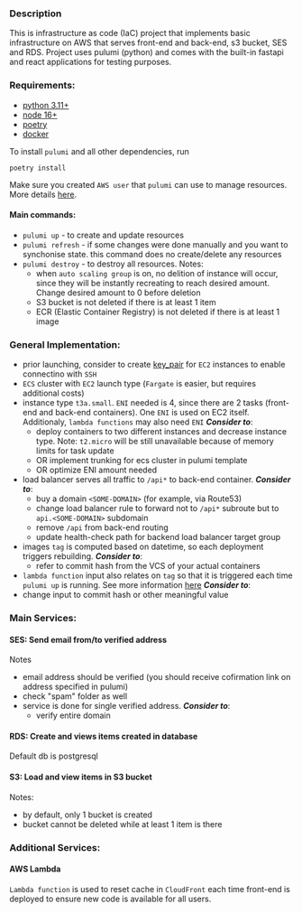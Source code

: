 ### Description

This is infrastructure as code (IaC) project that implements basic infrastructure on AWS that serves front-end and back-end, s3 bucket, SES and RDS. 
Project uses pulumi (python) and comes with the built-in fastapi and react applications for testing purposes.


### Requirements:
 - [python 3.11+](https://www.python.org/downloads/)
 - [node 16+](https://nodejs.org/en/download/package-manager)
 - [poetry](https://python-poetry.org/docs/)
 - [docker](https://www.docker.com/get-started/)

 To install  `pulumi` and all other dependencies, run 

```[bash]
poetry install
```
Make sure you created `AWS user` that `pulumi` can use to manage resources. More details [here](https://www.pulumi.com/docs/clouds/aws/get-started/begin/).

#### Main commands: 
 - `pulumi up` - to create and update resources
 - `pulumi refresh` - if some changes were done manually and you want to synchonise state. this command does no create/delete any resources
 - `pulumi destroy` - to destroy all resources. Notes:
    - when `auto scaling group` is on, no delition of instance will occur, since they will be instantly recreating to reach desired amount. Change desired amount to 0 before deletion
    - S3 bucket is not deleted if there is at least 1 item
    - ECR (Elastic Container Registry) is not deleted if there is at least 1 image




### General Implementation:
 - prior launching, consider to create [key_pair](https://docs.aws.amazon.com/AWSEC2/latest/UserGuide/ec2-key-pairs.html) for `EC2` instances to enable connectino with `SSH`
 - `ECS` cluster with `EC2` launch type (`Fargate` is easier, but requires additional costs)
 - instance type `t3a.small`. `ENI` needed is 4, since there are 2 tasks (front-end and back-end containers). One `ENI` is used on EC2 itself. Additionaly, `lambda functions` may also need `ENI`  **_Consider to_**:
    - deploy containers to two different instances and decrease instance type. Note: `t2.micro` will be still unavailable because of memory limits for task update
    - OR implement trunking for ecs cluster in pulumi template
    - OR optimize ENI amount needed
 - load balancer serves all traffic to `/api*` to back-end container. **_Consider to_**: 
    - buy a domain `<SOME-DOMAIN>` (for example, via Route53)
    - change load balancer rule to forward not to `/api*` subroute but to `api.<SOME-DOMAIN>` subdomain
    - remove `/api` from back-end routing 
    - update health-check path for backend load balancer target group
 - images `tag` is computed based on datetime, so each deployment triggers rebuilding. **_Consider to_**:
    -   refer to commit hash from the VCS of your actual containers
 - `lambda function` input also relates on `tag` so that it is triggered each time `pulumi up` is running. See more information [here](#aws-lambda) **_Consider to_**:
  - change input to commit hash or other meaningful value



### Main Services:
 #### SES: Send email from/to verified address

Notes
 - email address should be verified (you should receive cofirmation link on address specified in pulumi)
 - check "spam" folder as well
 - service is done for single verified address. **_Consider to_**: 
   - verify entire domain



 
 #### RDS: Create and views items created in database
 Default db is postgresql

 #### S3: Load and view items in S3 bucket

Notes:

 - by default, only 1 bucket is created
 - bucket cannot be deleted while at least 1 item is there


### Additional Services:

 #### AWS Lambda
 `Lambda function` is used to reset cache in `CloudFront` each time front-end is deployed to ensure new code is available for all users.